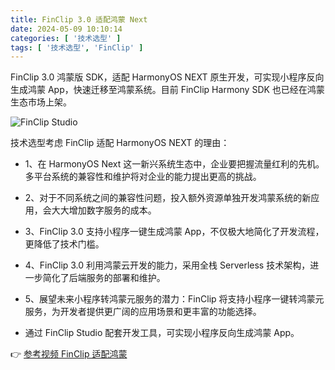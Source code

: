 ```yaml
---
title: FinClip 3.0 适配鸿蒙 Next
date: 2024-05-09 10:10:14
categories: [ '技术选型' ]
tags: [ '技术选型', 'FinClip' ]
---
```


FinClip 3.0 鸿蒙版 SDK，适配 HarmonyOS NEXT 原生开发，可实现小程序反向生成鸿蒙 App，快速迁移至鸿蒙系统。目前 FinClip Harmony SDK 也已经在鸿蒙生态市场上架。

![FinClip Studio](https://www.finclip.com/blog/content/images/size/w2000/2024/06/App-banner-1048-450px--1-.png)

技术选型考虑 FinClip 适配 HarmonyOS NEXT 的理由：

- 1、在 HarmonyOS Next 这一新兴系统生态中，企业要把握流量红利的先机。多平台系统的兼容性和维护将对企业的能力提出更高的挑战。
- 2、对于不同系统之间的兼容性问题，投入额外资源单独开发鸿蒙系统的新应用，会大大增加数字服务的成本。
- 3、FinClip 3.0 支持小程序一键生成鸿蒙 App，不仅极大地简化了开发流程，更降低了技术门槛。
- 4、FinClip 3.0 利用鸿蒙云开发的能力，采用全栈 Serverless 技术架构，进一步简化了后端服务的部署和维护。
- 5、展望未来小程序转鸿蒙元服务的潜力：FinClip 将支持小程序一键转鸿蒙元服务，为开发者提供更广阔的应用场景和更丰富的功能选择。

- 通过 FinClip Studio 配套开发工具，可实现小程序反向生成鸿蒙 App。

👉 [参考视频 FinClip 适配鸿蒙](https://www.finclip.com/blog/content/media/2024/06/HDC----_1.mp4)